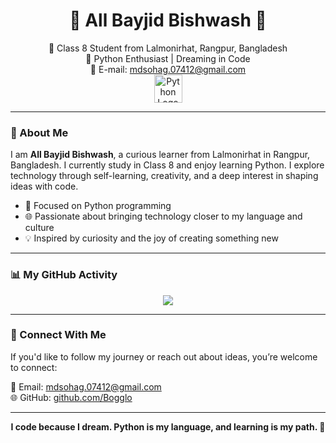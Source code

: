 <h1 align="center">🌟 All Bayjid Bishwash 🌟</h1>

<p align="center">
  📍 Class 8 Student from Lalmonirhat, Rangpur, Bangladesh <br/>
  🐍 Python Enthusiast | Dreaming in Code <br/>
  📧 E-mail: <a href="mailto:mdsohag.07412@gmail.com">mdsohag.07412@gmail.com</a> <br/>

  
  <img src="https://upload.wikimedia.org/wikipedia/commons/c/c3/Python-logo-notext.svg" alt="Python Logo" width="45"/>
</p>

---

### 👤 About Me

I am **All Bayjid Bishwash**, a curious learner from Lalmonirhat in Rangpur, Bangladesh. I currently study in Class 8 and enjoy learning Python. I explore technology through self-learning, creativity, and a deep interest in shaping ideas with code.

- 🐍 Focused on Python programming  
- 🌐 Passionate about bringing technology closer to my language and culture  
- 💡 Inspired by curiosity and the joy of creating something new  

---

### 📊 My GitHub Activity

<p align="center">
  <a href="https://github.com/Bogglo">
    <img src="https://streak-stats.demolab.com?user=Bogglo&theme=github-dark&short_numbers=true"/>
  </a>
</p>

---

### 💬 Connect With Me

If you'd like to follow my journey or reach out about ideas, you’re welcome to connect:

📧 Email: mdsohag.07412@gmail.com  
🌐 GitHub: [github.com/Bogglo](https://github.com/Bogglo)

---

<p align="center"><strong>
I code because I dream. Python is my language, and learning is my path. 💫
</strong></p>
